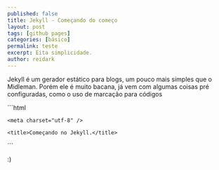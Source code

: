 ```yaml
---
published: false
title: Jekyll - Começando do começo
layout: post
tags: [github pages]
categories: [básico]
permalink: teste
excerpt: Eita simplicidade.
author: reidark
---
```

Jekyll é um gerador estático para blogs, um pouco mais simples que o Midleman. Porém ele é muito bacana, já vem com algumas coisas pré configuradas, como o uso de marcação
para códigos

´´´html

<!doctype html>
  <head>
  
    <meta charset="utf-8" />
    
    <title>Começando no Jekyll.</title>
  
  </head>

´´´

:)
